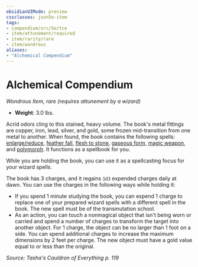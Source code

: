 ```yaml
---
obsidianUIMode: preview
cssclasses: json5e-item
tags:
- compendium/src/5e/tce
- item/attunement/required
- item/rarity/rare
- item/wondrous
aliases: 
- "Alchemical Compendium"
---
```

# Alchemical Compendium
*Wondrous Item, rare (requires attunement by a wizard)*  

- **Weight**: 3.0 lbs.

Acrid odors cling to this stained, heavy volume. The book's metal fittings are copper, iron, lead, silver, and gold, some frozen mid-transition from one metal to another. When found, the book contains the following spells: [enlarge/reduce](/3-Mechanics/CLI/spells/enlarge-reduce.md), [feather fall](/3-Mechanics/CLI/spells/feather-fall.md), [flesh to stone](/3-Mechanics/CLI/spells/flesh-to-stone.md), [gaseous form](/3-Mechanics/CLI/spells/gaseous-form.md), [magic weapon](/3-Mechanics/CLI/spells/magic-weapon.md), and [polymorph](/3-Mechanics/CLI/spells/polymorph.md). It functions as a spellbook for you.

While you are holding the book, you can use it as a spellcasting focus for your wizard spells.

The book has 3 charges, and it regains `1d3` expended charges daily at dawn. You can use the charges in the following ways while holding it:

- If you spend 1 minute studying the book, you can expend 1 charge to replace one of your prepared wizard spells with a different spell in the book. The new spell must be of the transmutation school.  
- As an action, you can touch a nonmagical object that isn't being worn or carried and spend a number of charges to transform the target into another object. For 1 charge, the object can be no larger than 1 foot on a side. You can spend additional charges to increase the maximum dimensions by 2 feet per charge. The new object must have a gold value equal to or less than the original.  

*Source: Tasha's Cauldron of Everything p. 119*